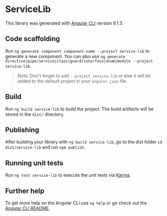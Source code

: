 # ServiceLib

This library was generated with [Angular CLI](https://github.com/angular/angular-cli) version 9.1.3.

## Code scaffolding

Run `ng generate component component-name --project service-lib` to generate a new component. You can also use `ng generate directive|pipe|service|class|guard|interface|enum|module --project service-lib`.
> Note: Don't forget to add `--project service-lib` or else it will be added to the default project in your `angular.json` file. 

## Build

Run `ng build service-lib` to build the project. The build artifacts will be stored in the `dist/` directory.

## Publishing

After building your library with `ng build service-lib`, go to the dist folder `cd dist/service-lib` and run `npm publish`.

## Running unit tests

Run `ng test service-lib` to execute the unit tests via [Karma](https://karma-runner.github.io).

## Further help

To get more help on the Angular CLI use `ng help` or go check out the [Angular CLI README](https://github.com/angular/angular-cli/blob/master/README.md).
